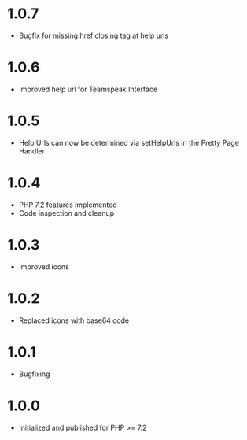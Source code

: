# 1.0.7

* Bugfix for missing href closing tag at help urls


# 1.0.6

* Improved help url for Teamspeak Interface


# 1.0.5

* Help Urls can now be determined via setHelpUrls in the Pretty Page Handler


# 1.0.4

* PHP 7.2 features implemented
* Code inspection and cleanup


# 1.0.3

* Improved icons

# 1.0.2

* Replaced icons with base64 code


# 1.0.1

* Bugfixing


# 1.0.0

* Initialized and published for PHP >= 7.2